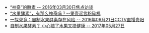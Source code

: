 * [“神奇”的酵素 -- 2016年03月30日焦点访谈](http://tv.cctv.com/2016/03/30/VIDEPu3H4fPrLHHcVvrqyCcM160330.shtml)
* [“水果酵素”，有那么神奇吗？--果壳谣言粉碎机](https://www.guokr.com/article/438007/)
* [一探究竟：自制水果酵素存在风险 -- 2016年06月21日CCTV直播贵阳](http://news.cctv.com/2016/06/21/VIDEggYXHkBNE1JZiCoohYx8160621.shtml)
* [自制水果酵素？ 小心赔了水果又损健康 -- 2017年05月27日](http://sports.cctv.com/2017/05/27/VIDE9kzvu29FzKjILmVsOWKT170527.shtml)

